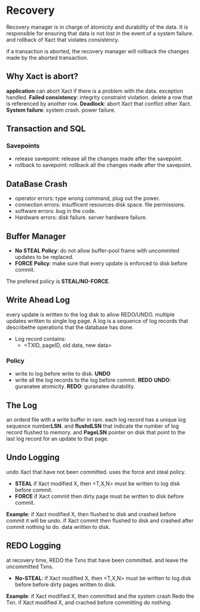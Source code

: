 # Recovery 
Recovery manager is in charge of atomicity and durability of the data. It is responsible for ensuring that data is not lost in the event of a system failure. and rollback of Xact that violates consistency.

if a transaction is aborted, the recovery manager will rollback the changes made by the aborted transaction. 

## Why Xact is abort? 
**application** can abort Xact if there is a problem with the data. exception handled. 
**Failed consistency**: integrity constraint violation. delete a row that is referenced by another row.
**Deadlock**: abort Xact that conflict other Xact. 
**System failure**: system crash. power failure. 

## Transaction and SQL

### Savepoints 
- release savepoint: release all the changes made after the savepoint. 
- rollback to savepoint: rollback all the changes made after the savepoint. 

## DataBase Crash
- operator errors: type wrong command, plug out the power. 
- connection errors: insufficent resources disk space. file permissions. 
- software errors: bug in the code.  
- Hardware errors: disk failure. server hardware failure. 

## Buffer Manager 
- **No STEAL Policy**: do not allow buffer-pool frame with uncommited updates to be replaced. 
- **FORCE Policy**: make sure that every update is enforced to disk before commit. 

The prefered policy is **STEAL/NO-FORCE**.

## Write Ahead Log 
every update is written to the log disk to allow REDO/UNDO. multiple updates written to single log page.
A log is a sequence of log records that describethe operations that the database has done. 
- Log record contains:
    - <TXID, pageID, old data, new data> 

### Policy 
- write to log before write to disk. **UNDO**
- write all the log records to the log before commit. **REDO** 
**UNDO**: guranatee atomicity.
**REDO**: guranatee durability.

## The Log  
an orderd file with a write buffer in ram. each log record has a unique log sequence number**LSN**. and **flushdLSN** that indicate the number of log record flushed to memory. and **PageLSN** pointer on disk that point to the last log record for an update to that page.

## Undo Logging
undo Xact that have not been committed. uses the force and steal policy. 
- **STEAL** if Xact modified X, then <T,X,N> must be written to log disk before commit.
- **FORCE** if Xact commit then dirty page must be written to disk before commit.

**Example**: 
if Xact modified X, then flushed to disk and crashed before commit it will be undo.
if Xact commit then flushed to disk and crashed after commit nothing to do. data written to disk.

## REDO Logging 
at recovery time, REDO the Txns that have been committed. and leave the uncommitted Txns. 
- **No-STEAL**: if Xact modified X, then <T,X,N> must be written to log disk before before dirty pages written to disk. 

**Example**: 
if Xact modified X, then committed and the system crash Redo the Txn. 
if Xact modified X, and crached before committing do nothing. 
